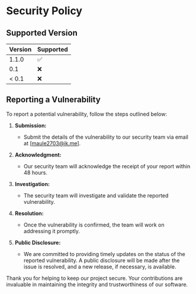 # Security Policy

## Supported Version

| Version | Supported          |
| ------- | ------------------ |
| 1.1.0   | :white_check_mark: |
| 0.1     | :x:                |
| < 0.1   | :x:                |

## Reporting a Vulnerability

To report a potential vulnerability, follow the steps outlined below:

1. **Submission:**
   - Submit the details of the vulnerability to our security team via email at [maule2703@ik.me].

2. **Acknowledgment:**
   - Our security team will acknowledge the receipt of your report within 48 hours.

3. **Investigation:**
   - The security team will investigate and validate the reported vulnerability.

4. **Resolution:**
   - Once the vulnerability is confirmed, the team will work on addressing it promptly.

5. **Public Disclosure:**
   - We are committed to providing timely updates on the status of the reported vulnerability. A public disclosure will be made after the issue is resolved, and a new release, if necessary, is available.

Thank you for helping to keep our project secure. Your contributions are invaluable in maintaining the integrity and trustworthiness of our software.
